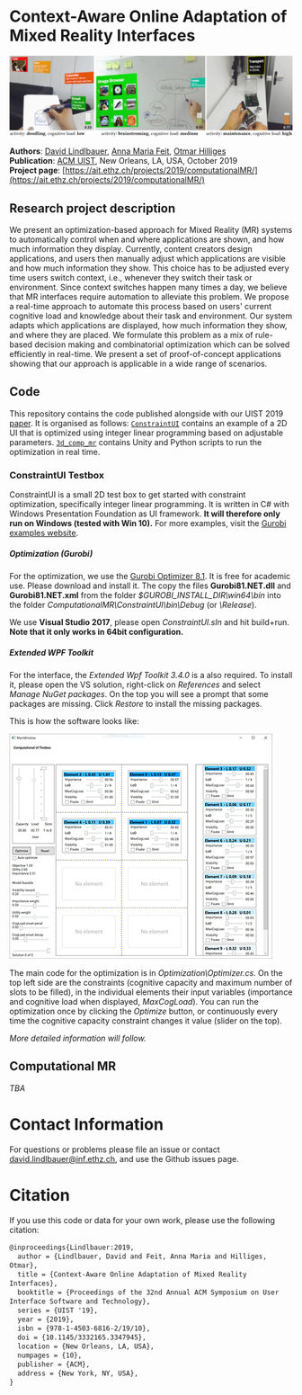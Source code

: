 # Context-Aware Online Adaptation of Mixed Reality Interfaces
![Image of ConstraintUI testbox](images/compMR-teaser.jpg)

**Authors**: [David Lindlbauer](https://ait.ethz.ch/people/lindlbauer/), [Anna Maria Feit](https://ait.ethz.ch/people/feitan/), [Otmar Hilliges](https://ait.ethz.ch/people/hilliges/)  
**Publication**: [ACM UIST](https://uist.acm.org/uist2019/), New Orleans, LA, USA, October 2019  
**Project page**: [https://ait.ethz.ch/projects/2019/computationalMR/](https://ait.ethz.ch/projects/2019/computationalMR/)

## Research project description
We present an optimization-based approach for Mixed Reality (MR) systems to automatically control when and where applications are shown, and how much information they display. Currently, content creators design applications, and users then manually adjust which applications are visible and how much information they show. This choice has to be adjusted every time users switch context, i.e., whenever they switch their task or environment. Since context switches happen many times a day, we believe that MR interfaces require automation to alleviate this problem. We propose a real-time approach to automate this process based on users' current cognitive load and knowledge about their task and environment. Our system adapts which applications are displayed, how much information they show, and where they are placed. We formulate this problem as a mix of rule-based decision making and combinatorial optimization which can be solved efficiently in real-time. We present a set of proof-of-concept applications showing that our approach is applicable in a wide range of scenarios.

## Code
This repository contains the code published alongside with our UIST 2019 [paper](https://ait.ethz.ch/projects/2019/computationalMR/downloads/computationalMR_preprint.pdf). It is organised as follows: [`ConstraintUI`](ConstraintUI) contains an example of a 2D UI that is optimized using integer linear programming based on adjustable parameters. [`3d_comp_mr`](3d_comp_mr) contains Unity and Python scripts to run the optimization in real time.

### ConstraintUI Testbox
ConstraintUI is a small 2D test box to get started with constraint optimization, specifically integer linear programming. It is written in C# with Windows Presentation Foundation as UI framework. **It will therefore only run on Windows (tested with Win 10).** For more examples, visit the [Gurobi examples website](https://www.gurobi.com/documentation/8.0/examples/index.html).

##### Optimization (Gurobi)
For the optimization, we use the [Gurobi Optimizer 8.1](https://www.gurobi.com/). It is free for academic use. Please download and install it. The copy the files **Gurobi81.NET.dll** and **Gurobi81.NET.xml** from the folder *$GUROBI_INSTALL_DIR\win64\bin* into the folder *ComputationalMR\ConstraintUI\bin\Debug* (or *\Release*).

We use **Visual Studio 2017**, please open *ConstraintUI.sln* and hit build+run. **Note that it only works in 64bit configuration.**

##### Extended WPF Toolkit
For the interface, the *Extended Wpf Toolkit 3.4.0* is a also required. To install it, please open the VS solution, right-click on *References* and select *Manage NuGet packages*. On the top you will see a prompt that some packages are missing. Click *Restore* to install the missing packages.

This is how the software looks like:

![Image of ConstraintUI testbox](images/constraintUI-testbox.PNG)


The main code for the optimization is in *Optimization\Optimizer.cs*. On the top left side are the constraints (cognitive capacity and maximum number of slots to be filled), in the individual elements their input variables (importance and cognitive load when displayed, *MaxCogLoad*). You can run the optimization once by clicking the *Optimize* button, or continuously every time the cognitive capacity constraint changes it value (slider on the top).

*More detailed information will follow.*


## Computational MR
*TBA*

# Contact Information
For questions or problems please file an issue or contact [david.lindlbauer@inf.ethz.ch](mailto:david.lindlbauer@inf.ethz.ch), and use the Github issues page.

# Citation
If you use this code or data for your own work, please use the following citation:

```commandline
@inproceedings{Lindlbauer:2019,
  author = {Lindlbauer, David and Feit, Anna Maria and Hilliges, Otmar},
  title = {Context-Aware Online Adaptation of Mixed Reality Interfaces},
  booktitle = {Proceedings of the 32nd Annual ACM Symposium on User Interface Software and Technology},
  series = {UIST '19},
  year = {2019},
  isbn = {978-1-4503-6816-2/19/10},
  doi = {10.1145/3332165.3347945},
  location = {New Orleans, LA, USA},
  numpages = {10},
  publisher = {ACM},
  address = {New York, NY, USA},
}
```
